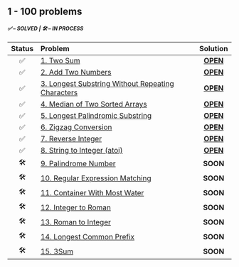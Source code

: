 ## 1 - 100 problems

<sup>
<h5> ✅ – SOLVED | 🛠 – IN PROCESS </h5>
</sup> 

| Status | Problem | Solution |
|:------:|:--------|:--------:|
|✅|[1. Two Sum][1]|[**OPEN**][1s]|
|✅|[2. Add Two Numbers][2]|[**OPEN**][2s]|
|✅|[3. Longest Substring Without Repeating Characters][3]|[**OPEN**][3s]|
|✅|[4. Median of Two Sorted Arrays][4]|[**OPEN**][4s]|
|✅|[5. Longest Palindromic Substring][5]|[**OPEN**][5s]|
|✅|[6. Zigzag Conversion][6]|[**OPEN**][6s]|
|✅|[7. Reverse Integer][7]|[**OPEN**][7s]|
|✅|[8. String to Integer (atoi)][8]|[**OPEN**][8s]|
|🛠|[9. Palindrome Number][9] | **SOON** |
|🛠|[10. Regular Expression Matching][10] | **SOON** |
|🛠|[11. Container With Most Water][11] | **SOON** |
|🛠|[12. Integer to Roman][12] | **SOON** |
|🛠|[13. Roman to Integer][13] | **SOON** |
|🛠|[14. Longest Common Prefix][14] | **SOON** |
|🛠|[15. 3Sum][15] | **SOON** |

<!-- URLs -->
<!-- 1 -->
[1]: https://leetcode.com/problems/two-sum/
[1s]: https://git.io/JMuOd
<!-- 2 -->
[2]: https://leetcode.com/problems/add-two-numbers/
[2s]: https://git.io/JMxOR
<!-- 3 -->
[3]: https://leetcode.com/problems/longest-substring-without-repeating-characters/
[3s]: https://git.io/JMp3q
<!-- 4 -->
[4]: https://leetcode.com/problems/median-of-two-sorted-arrays/
[4s]: https://git.io/JDU3A
<!-- 5 -->
[5]: https://leetcode.com/problems/longest-palindromic-substring/
[5s]: https://git.io/JDU8U
<!-- 6 -->
[6]: https://leetcode.com/problems/zigzag-conversion/
[6s]: https://git.io/JDUBn
<!-- 7 -->
[7]: https://leetcode.com/problems/reverse-integer/
[7s]: https://git.io/JDTZP
<!-- 8 -->
[8]: https://leetcode.com/problems/string-to-integer-atoi
[8s]: https://git.io/JDcan
<!-- 9 -->
[9]: https://leetcode.com/problems/palindrome-number
<!-- 10 -->
[10]: https://leetcode.com/problems/regular-expression-matching
<!-- 11 -->
[11]: https://leetcode.com/problems/container-with-most-water
<!-- 12 -->
[12]: https://leetcode.com/problems/integer-to-roman
<!-- 13 -->
[13]: https://leetcode.com/problems/roman-to-integer
<!-- 14 -->
[14]: https://leetcode.com/problems/longest-common-prefix
<!-- 15 -->
[15]: https://leetcode.com/problems/3sum